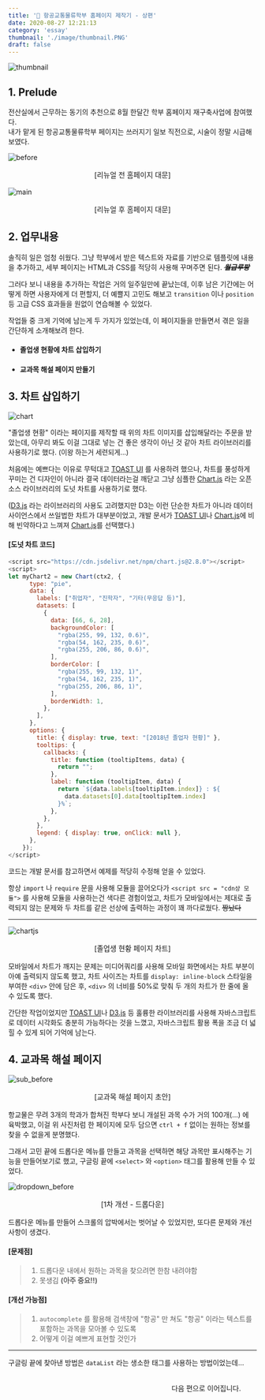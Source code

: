 ```yaml
---
title: '🛫 항공교통물류학부 홈페이지 제작기 - 상편'
date: 2020-08-27 12:21:13
category: 'essay'
thumbnail: './image/thumbnail.PNG'
draft: false
---
```


![thumbnail](./image/thumbnail.PNG)

## 1. Prelude

전산실에서 근무하는 동기의 추천으로 8월 한달간 학부 홈페이지 재구축사업에 참여했다.  
내가 맡게 된 항공교통물류학부 페이지는 쓰러지기 일보 직전으로, 시술이 정말 시급해 보였다.


![before](./image/before.PNG)

<div style = "margin: 1rem; font-size: 0.9rem; text-align: center;">[리뉴얼 전 홈페이지 대문]</div>


![main](./image/main.PNG)

<div style = "margin: 1rem; font-size: 0.9rem; text-align: center;">[리뉴얼 후 홈페이지 대문]</div>

## 2. 업무내용

솔직히 일은 엄청 쉬웠다.
그냥 학부에서 받은 텍스트와 자료를 기반으로 템플릿에 내용을 추가하고, 세부 페이지는 HTML과 CSS를 적당히 사용해 꾸며주면 된다. ~~***월급루팡***~~

그러다 보니 내용을 추가하는 작업은 거의 일주일만에 끝났는데, 이후 남은 기간에는 어떻게 하면 사용자에게 더 편할지, 더 예쁠지 고민도 해보고 `transition` 이나 `position` 등 고급 CSS 효과들을 원없이 연습해볼 수 있었다.

작업들 중 크게 기억에 남는게 두 가지가 있었는데, 이 페이지들을 만들면서 겪은 일을 간단하게 소개해보려 한다.

- #### 졸업생 현황에 차트 삽입하기
- #### 교과목 해설 페이지 만들기

## 3. 차트 삽입하기

![chart](./image/chart.PNG)



"졸업생 현황" 이라는 페이지를 제작할 때 위의 차트 이미지를 삽입해달라는 주문을 받았는데, 아무리 봐도 이걸 그대로 넣는 건 좋은 생각이 아닌 것 같아 차트 라이브러리를 사용하기로 했다. <span style = "font-size:0.85rem">(이왕 하는거 세련되게...)</span>

처음에는 예쁘다는 이유로 무턱대고 [TOAST UI](https://ui.toast.com/tui-chart/) 를 사용하려 했으나, 차트를 풍성하게 꾸미는 건 디자인이 아니라 결국 데이터라는걸 깨닫고 그냥 심플한 [Chart.js](https://www.chartjs.org/samples/latest/) 라는 오픈소스 라이브러리의 도넛 차트를 사용하기로 했다.

([D3.js](https://d3js.org/) 라는 라이브러리의 사용도 고려했지만 D3는 이런 단순한 차트가 아니라 데이터 사이언스에서 쓰일법한 차트가 대부분이었고, 개발 문서가 [TOAST UI](https://ui.toast.com/tui-chart/)나 [Chart.js](https://www.chartjs.org/samples/latest/)에 비해 빈약하다고 느껴져 [Chart.js](https://www.chartjs.org/samples/latest/)를 선택했다.)

#### [도넛 차트 코드]

```js
<script src="https://cdn.jsdelivr.net/npm/chart.js@2.8.0"></script>
<script>
let myChart2 = new Chart(ctx2, {
      type: "pie",
      data: {
        labels: ["취업자", "진학자", "기타(무응답 등)"],
        datasets: [
          {
            data: [66, 6, 28],
            backgroundColor: [
              "rgba(255, 99, 132, 0.6)",
              "rgba(54, 162, 235, 0.6)",
              "rgba(255, 206, 86, 0.6)",
            ],
            borderColor: [
              "rgba(255, 99, 132, 1)",
              "rgba(54, 162, 235, 1)",
              "rgba(255, 206, 86, 1)",
            ],
            borderWidth: 1,
          },
        ],
      },
      options: {
        title: { display: true, text: "[2018년 졸업자 현황]" },
        tooltips: {
          callbacks: {
            title: function (tooltipItems, data) {
              return "";
            },
            label: function (tooltipItem, data) {
              return `${data.labels[tooltipItem.index]} : ${
                data.datasets[0].data[tooltipItem.index]
              }%`;
            },
          },
        },
        legend: { display: true, onClick: null },
      },
    });
</script>
```
코드는 개발 문서를 참고하면서 예제를 적당히 수정해 얻을 수 있었다.

항상 `import` 나 `require` 문을 사용해 모듈을 끌어오다가 `<script src = "cdn상 모듈">` 를 사용해 모듈을 사용하는건 색다른 경험이었고, 차트가 모바일에서는 제대로 출력되지 않는 문제와 두 차트를 같은 선상에 출력하는 과정이 꽤 까다로웠다. ~~짱났다~~

---

![chartjs](./image/chartjs.PNG)

<div style = "margin: 1rem; font-size: 0.9rem; text-align: center;">[졸업생 현황 페이지 차트]</div>

모바일에서 차트가 깨지는 문제는 미디어쿼리를 사용해 모바일 화면에서는 차트 부분이 아예 출력되지 않도록 했고, 차트 사이즈는 차트를 `display: inline-block` 스타일을 부여한 `<div>` 안에 담은 후, `<div>` 의 너비를 50%로 맞춰 두 개의 차트가 한 줄에 올 수 있도록 했다.

간단한 작업이었지만 [TOAST UI](https://ui.toast.com/tui-chart/)나 [D3.js](https://d3js.org/) 등 훌륭한 라이브러리를 사용해 자바스크립트로 데이터 시각화도 충분히 가능하다는 것을 느꼈고, 자바스크립트 활용 폭을 조금 더 넓힐 수 있게 되어 기억에 남는다.

## 4. 교과목 해설 페이지

![sub_before](./image/sub_before.PNG)

<div style = "margin: 1rem; font-size: 0.9rem; text-align: center;">[교과목 해설 페이지 초안]</div>

항교물은 무려 3개의 학과가 합쳐진 학부다 보니 개설된 과목 수가 거의 100개(...) 에 육박했고, 이걸 위 사진처럼 한 페이지에 모두 담으면 `ctrl + f` 없이는 원하는 정보를 찾을 수 없을게 분명했다.

그래서 고민 끝에 드롭다운 메뉴를 만들고 과목을 선택하면 해당 과목만 표시해주는 기능을 만들어보기로 했고, 구글링 끝에 `<select>` 와 `<option>` 태그를 활용해 만들 수 있었다.

![dropdown_before](./image/dropdown_before.PNG)

<div style = "margin: 1rem; font-size: 0.9rem; text-align: center;">[1차 개선 - 드롭다운]</div>

드롭다운 메뉴를 만들어 스크롤의 압박에서는 벗어날 수 있었지만, 또다른 문제와 개선사항이 생겼다.


#### [문제점]
 
> 1. 드롭다운 내에서 원하는 과목을 찾으려면 한참 내려야함
> 2. 못생김 **(아주 중요!!)**

#### [개선 가능점]

> 1. `autocomplete` 를 활용해 검색창에 "항공" 만 쳐도 "항공" 이라는 텍스트를 포함하는 과목을 모아볼 수 있도록
> 2. 어떻게 이걸 예쁘게 표현할 것인가

---

구글링 끝에 찾아낸 방법은 `dataList` 라는 생소한 태그를 사용하는 방법이었는데...

<div style = "text-align: right; margin: 2rem">다음 편으로 이어집니다.</div>